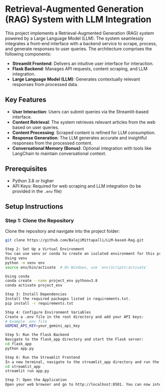 # Retrieval-Augmented Generation (RAG) System with LLM Integration

This project implements a Retrieval-Augmented Generation (RAG) system powered by a Large Language Model (LLM). The system seamlessly integrates a front-end interface with a backend service to scrape, process, and generate responses to user queries. The architecture comprises the following components:

- **Streamlit Frontend**: Delivers an intuitive user interface for interaction.
- **Flask Backend**: Manages API requests, content scraping, and LLM integration.
- **Large Language Model (LLM)**: Generates contextually relevant responses from processed data.

## Key Features  
- **User Interaction**: Users can submit queries via the Streamlit-based interface.  
- **Content Retrieval**: The system retrieves relevant articles from the web based on user queries.  
- **Content Processing**: Scraped content is refined for LLM consumption.  
- **Response Generation**: The LLM generates accurate and insightful responses from the processed content.  
- **Conversational Memory (Bonus)**: Optional integration with tools like LangChain to maintain conversational context.

## Prerequisites  
- Python 3.8 or higher  
- API Keys: Required for web scraping and LLM integration (to be provided in the `.env` file)

## Setup Instructions  

### Step 1: Clone the Repository  
Clone the repository and navigate into the project folder:  
```bash
git clone https://github.com/BalajiMittapalli/LLM-based-Rag.git

Step 2: Set Up a Virtual Environment
You can use venv or conda to create an isolated environment for this project.
Using venv
python -m venv env
source env/bin/activate  # On Windows, use `env\Scripts\activate`

Using conda
conda create --name project_env python=3.8
conda activate project_env

Step 3: Install Dependencies
Install the required packages listed in requirements.txt.
pip install -r requirements.txt

Step 4: Configure Environment Variables
Create a .env file in the root directory and add your API keys:
# Example .env file
GEMINI_API_KEY=your_gemini_api_key

Step 5: Run the Flask Backend
Navigate to the flask_app directory and start the Flask server:
cd flask_app
python app.py

Step 6: Run the Streamlit Frontend
In a new terminal, navigate to the streamlit_app directory and run the Streamlit app:
cd streamlit_app
streamlit run app.py

Step 7: Open the Application
Open your web browser and go to http://localhost:8501. You can now interact with the system by entering your queries.

